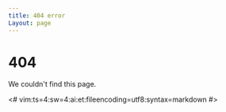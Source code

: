 ```yaml
---
title: 404 error
Layout: page
---
```


# 404

We couldn't find this page.

<#
vim:ts=4:sw=4:ai:et:fileencoding=utf8:syntax=markdown
#>

